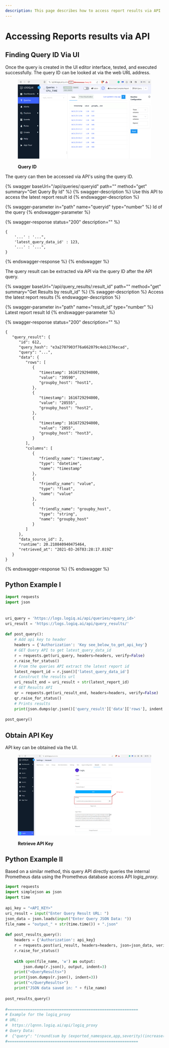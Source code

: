 ```yaml
---
description: This page describes how to access report results via API
---
```


# Accessing Reports results via API

## Finding Query ID Via UI

Once the query is created in the UI editor interface, tested, and executed successfully.  The query ID can be looked at via the web URL address.

<figure><img src="../../.gitbook/assets/query-id-2023-11-17_9-54-29.jpg" alt=""><figcaption><p><strong>Query ID</strong></p></figcaption></figure>

The query can then be accessed via API's using the query ID.

{% swagger baseUrl="/api/queries/:queryid" path="" method="get" summary="Get Query By Id" %}
{% swagger-description %}
Use this API to access the latest report result id
{% endswagger-description %}

{% swagger-parameter in="path" name="queryid" type="number" %}
Id of the query
{% endswagger-parameter %}

{% swagger-response status="200" description="" %}
```
{
    '...' : '...",
    'latest_query_data_id' : 123,
    '...' : '...",
}
```
{% endswagger-response %}
{% endswagger %}

The query result can be extracted via API via the query ID after the API query.

{% swagger baseUrl="/api/query_results/:result_id" path="" method="get" summary="Get Results by result_id" %}
{% swagger-description %}
Access the latest report results
{% endswagger-description %}

{% swagger-parameter in="path" name="result_id" type="number" %}
Latest report result Id
{% endswagger-parameter %}

{% swagger-response status="200" description="" %}
```
{
   "query_result": {
      "id": 612,
      "query_hash": "e3a2707903f76a662079c4eb1376ecad",
      "query": "...",
      "data": {
         "rows": [
            {
               "timestamp": 1616729294000,
               "value": "39590",
               "groupby_host": "host1",
            },
            {
               "timestamp": 1616729294000,
               "value": "28555",
               "groupby_host": "host2",
            },
            {
               "timestamp": 1616729294000,
               "value": "2055",
               "groupby_host": "host3",
            }
         ],
         "columns": [
            {
               "friendly_name": "timestamp",
               "type": "datetime",
               "name": "timestamp"
            },
            {
               "friendly_name": "value",
               "type": "float",
               "name": "value"
            },
            {
               "friendly_name": "groupby_host",
               "type": "string",
               "name": "groupby_host"
            }
         ]
      },
      "data_source_id": 2,
      "runtime": 20.210840940475464,
      "retrieved_at": "2021-03-26T03:28:17.019Z"
   }
}
```
{% endswagger-response %}
{% endswagger %}

## Python Example I

```python
import requests
import json


uri_query = 'https://logs.logiq.ai/api/queries/<query_id>'
uri_result = 'https://logs.logiq.ai/api/query_results/'

def post_query():
    # Add api key to header
    headers = {'Authorization': 'Key see_below_to_get_api_key'}
    # GET Query API to get latest_query_data_id
    r = requests.get(uri_query, headers=headers, verify=False)
    r.raise_for_status()
    # From the queries API extract the latest report id
    latest_report_id = r.json()['latest_query_data_id']
    # Construct the results url
    uri_result_end = uri_result + str(latest_report_id)
    # GET Results API
    qr = requests.get(uri_result_end, headers=headers, verify=False)
    qr.raise_for_status()
    # Prints results
    print(json.dumps(qr.json()['query_result']['data']['rows'], indent = 3))

post_query()
```

## Obtain API Key

API key can be obtained via the UI. &#x20;

<figure><img src="../../.gitbook/assets/API-key-2023-11-17_10-13-15.jpg" alt=""><figcaption><p><strong>Retrieve API Key</strong></p></figcaption></figure>





## Python Example II

Based on a similar method, this query API directly queries the internal Prometheus data using the Prometheus database access API _logiq\_proxy_.

```python
import requests
import simplejson as json
import time

api_key = "<API_KEY>"
uri_result = input("Enter Query Result URL: ")
json_data = json.loads(input("Enter Query JSON Data: "))
file_name = "output_" + str(time.time()) + ".json"

def post_results_query():
    headers = {'Authorization': api_key}
    r = requests.post(uri_result, headers=headers, json=json_data, verify=False)
    r.raise_for_status()
    
    with open(file_name, 'w') as output:
        json.dump(r.json(), output, indent=3)
    print("<QueryResults>")
    print(json.dumps(r.json(), indent=3))
    print("</QueryResults>")
    print("JSON data saved in: " + file_name)

post_results_query()

#==========================================================
# Example for the logiq_proxy
# URL: 
#  https://lqnnn.logiq.ai/api/logiq_proxy
# Query Data: 
#  {"query": "(round(sum by (exported_namespace,app,severity)(increase(logiq_namespace_app_message_count{exported_namespace=~\"logiq:awesj\"}[3600s]))))&start=1700209381&end=1700212981","type": "query"}
#==========================================================
```
